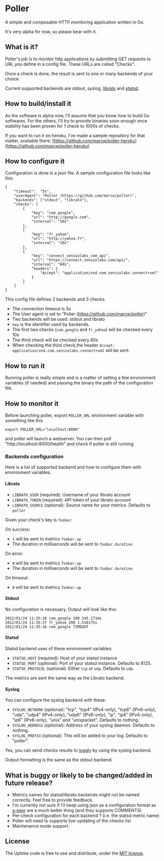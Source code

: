 # Poller

A simple and composable HTTP monitoring application written in Go.

It's very alpha for now, so please bear with it.

## What is it?

Poller's job is to monitor http applications by submitting GET requests to URL
you define in a config file. These URLs are called "Checks".

Once a check is done, the result is sent to one or many backends of your choice. 

Current supported backends are stdout, syslog,
[librato](http://metrics.librato.com/) and [statsd](://github.com/etsy/statsd).

## How to build/install it

As the software is alpha now, I'll assume that you know how to build Go
softwares. For the others, I'll try to provide binaries soon enough once
stability has been proven for 1 check to 1000s of checks.

If you want to run it on heroku, I've made a sample repository for that matter,
available there:
[https://github.com/marcw/poller-heroku](https://github.com/marcw/poller-heroku)

## How to configure it

Configuration is done is a json file. A sample configuration file
looks like this:

    {
        "timeout":  "5s",
        "userAgent": "Poller (https://github.com/marcw/poller)",
        "backends": ["stdout", "librato"],
        "checks": [
            {
                "key": "com_google",
                "url": "http://google.com",
                "interval": "10s"
            },
            {
                "key": "fr_yahoo",
                "url": "http://yahoo.fr",
                "interval": "10s"
            },
            {
                "key": "connect_sensiolabs_com_api",
                "url": "https://connect.sensiolabs.com/api/",
                "interval": "60s",
                "headers": {
                    "Accept": "application/vnd.com.sensiolabs.connect+xml"
                }
            }
        ]
    }

This config file defines 2 backends and 3 checks.
- The connection timeout is 5s
- The User agent is set to "Poller (https://github.com/marcw/poller)"
- Two backends will be used: stdout and librato
- `key` is the identifier used by backends.
- The first two checks (`com_google` and `fr_yahoo`) will be checked every 10s
- The third check will be checked every 60s
- When checking the third check,the header `Accept:
  application/vnd.com.sensiolabs.connect+xml` will be sent.

## How to run it

Running poller is really simple and is a matter of setting a few environment
variables (if needed) and passing the binary the path of the configuration
file.

## How to monitor it

Before launching poller, export `POLLER_URL` environment variable with something
like this

    export POLLER_URL="localhost:8000"

and poller will launch a webserver. You can then poll
"http://localhost:8000/health" and check if poller is still running

### Backends configuration

Here is a list of supported backend and how to configure them with environment
variables.

#### Librato

- `LIBRATO_USER` (required): Username of your librato account
- `LIBRATO_TOKEN` (required): API token of your librato account
- `LIBRATO_SOURCE` (optional): Source name for your metrics. Defaults to `poller`

Given your check's key is `foobar`:

On success:
  - `1` will be sent to metrics `foobar.up`
  - The duration in milliseconds will be sent to `foobar.duration`

On error:
  - `0` will be sent to metrics `foobar.up`
  - The duration in milliseconds will be sent to `foobar.duration`

On timeout:
  - `0` will be sent to metrics `foobar.up`

#### Stdout

No configuration is necessary.
Output will look like this:

    2012/01/24 11:35:16 com_google 200 345.271ms
    2012/01/24 11:35:17 fr_yahoo 200 1.518175s
    2012/01/24 11:35:16 com_google TIMEOUT


#### Statsd

Statsd backend uses of these environment variables:

- `STATSD_HOST` (required): Host of your statsd instance
- `STATSD_PORT` (optional): Port of your statsd instance. Defaults to 8125.
- `STATSD_PROTOCOL` (optional): Either `tcp` or `udp`. Defaults to `udp`.

The metrics are sent the same way as the Librato backend.

#### Syslog

You can configure the syslog backend with these:

- `SYSLOG_NETWORK` (optional): "tcp", "tcp4" (IPv4-only), "tcp6" (IPv6-only),
  "udp", "udp4" (IPv4-only), "udp6" (IPv6-only), "ip", "ip4" (IPv4-only), "ip6"
  (IPv6-only), "unix" and "unixpacket". Defaults to nothing.
- `SYSLOG_ADDRESS` (optional): Address of your syslog daemon. Defaults to nothing.
- `SYSLOG_PREFIX` (optional): This will be added to your log. Defaults to "poller".

Yes, you can send checks results to [loggly](http://www.loggly.com/) by using
the syslog backend.

Output formatting is the same as the stdout backend.

## What is buggy or likely to be changed/added in future release?

- Metrics names for statsd/librato backends might not be named correctly. Feel
  free to provide feedback.
- I'm currently not sure if I'll keep using json as a configuration format as
  [s-expr](http://en.wikipedia.org/wiki/S-expression) are a much better thing
  (and they supports COMMENTS)
- Per-check configuration for each backend ? (i.e: the statsd metric name)
- Poller will need to supports live-updating of the checks list
- Maintenance mode support.

## License

The Uptime code is free to use and distribute, under the [MIT license](https://github.com/marcw/poller/blob/master/LICENSE).
